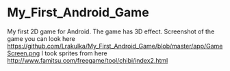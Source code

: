 # My_First_Android_Game
My first 2D game for Android.
The game has 3D effect.
Screenshot of the game you can look here https://github.com/Lrakulka/My_First_Android_Game/blob/master/app/GameScreen.png 
I took sprites from here http://www.famitsu.com/freegame/tool/chibi/index2.html
